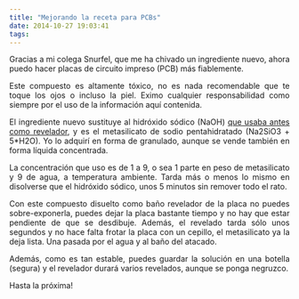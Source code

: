 ```yaml
---
title: "Mejorando la receta para PCBs"
date: 2014-10-27 19:03:41
tags: 
---
```

<p style="text-align: justify;">Gracias a mi colega Snurfel, que me ha chivado un ingrediente nuevo, ahora puedo hacer placas de circuito impreso (PCB) más fiablemente.</p>
<p style="text-align: justify;">Este compuesto es altamente tóxico, no es nada recomendable que te toque los ojos o incluso la piel. Eximo cualquier responsabilidad como siempre por el uso de la información aquí contenida.</p>
<p style="text-align: justify;">El ingrediente nuevo sustituye al hidróxido sódico (NaOH) <a title="Primera placa revelada con la insoladora nueva" href="http://yombo.org/2013/03/primera-placa-revelada-con-la-insoladora-nueva/">que usaba antes como revelador</a>, y es el metasilicato de sodio pentahidratado (Na2SiO3 + 5*H2O). Yo lo adquirí en forma de granulado, aunque se vende también en forma líquida concentrada.</p>
<p style="text-align: justify;">La concentración que uso es de 1 a 9, o sea 1 parte en peso de metasilicato y 9 de agua, a temperatura ambiente. Tarda más o menos lo mismo en disolverse que el hidróxido sódico, unos 5 minutos sin remover todo el rato.</p>
<p style="text-align: justify;">Con este compuesto disuelto como baño revelador de la placa no puedes sobre-exponerla, puedes dejar la placa bastante tiempo y no hay que estar pendiente de que se desdibuje. Además, el revelado tarda sólo unos segundos y no hace falta frotar la placa con un cepillo, el metasilicato ya la deja lista. Una pasada por el agua y al baño del atacado.</p>
<p style="text-align: justify;">Además, como es tan estable, puedes guardar la solución en una botella (segura) y el revelador durará varios revelados, aunque se ponga negruzco.</p>
<p style="text-align: justify;">Hasta la próxima!</p>